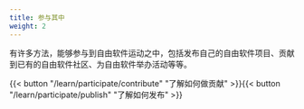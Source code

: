 ```yaml
---
title: 参与其中
weight: 2
---
```


有许多方法，能够参与到自由软件运动之中，包括发布自己的自由软件项目、贡献到已有的自由软件社区、为自由软件举办活动等等。

{{< button "/learn/participate/contribute" "了解如何做贡献" >}}{{< button "/learn/participate/publish" "了解如何发布" >}}
